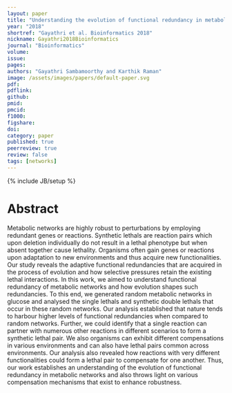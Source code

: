 ```yaml
---
layout: paper
title: "Understanding the evolution of functional redundancy in metabolic networks"
year: "2018"
shortref: "Gayathri et al. Bioinformatics 2018"
nickname: Gayathri2018Bioinformatics
journal: "Bioinformatics"
volume: 
issue: 
pages: 
authors: "Gayathri Sambamoorthy and Karthik Raman"
image: /assets/images/papers/default-paper.svg
pdf: 
pdflink: 
github:
pmid: 
pmcid: 
f1000: 
figshare: 
doi: 
category: paper
published: true
peerreview: true
review: false
tags: [networks]
---
```

{% include JB/setup %}

# Abstract 

Metabolic networks are highly robust to perturbations by employing redundant genes or reactions. Synthetic lethals are reaction pairs which upon deletion individually do not result in a lethal phenotype but when absent together cause lethality. Organisms often gain genes or reactions upon adaptation to new environments and thus acquire new functionalities. Our study reveals the adaptive functional redundancies that are acquired in the process of evolution and how selective pressures retain the existing lethal interactions. In this work, we aimed to understand functional redundancy of metabolic networks and how evolution shapes such redundancies. To this end, we generated random metabolic networks in glucose and analysed the single lethals and synthetic double lethals that occur in these random networks. Our analysis established that nature tends to harbour higher levels of functional redundancies when compared to random networks. Further, we could identify that a single reaction can partner with numerous other reactions in different scenarios to form a synthetic lethal pair. We also organisms can exhibit different compensations in various environments and can also have lethal pairs common across environments. Our analysis also revealed how reactions with very different functionalities could form a lethal pair to compensate for one another. Thus, our work establishes an understanding of the evolution of functional redundancy in metabolic networks and also throws light on various compensation mechanisms that exist to enhance robustness.
